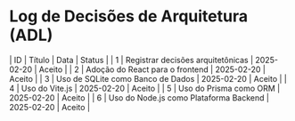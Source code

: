 # Log de Decisões de Arquitetura (ADL)

| ID  | Título                                 | Data       | Status |
| 1   | Registrar decisões arquitetônicas      | 2025-02-20 | Aceito |
| 2   | Adoção do React para o frontend        | 2025-02-20 | Aceito |
| 3   | Uso de SQLite como Banco de Dados      | 2025-02-20 | Aceito |
| 4   | Uso do Vite.js                         | 2025-02-20 | Aceito |
| 5   | Uso do Prisma como ORM                 | 2025-02-20 | Aceito |
| 6   | Uso do Node.js como Plataforma Backend | 2025-02-20 | Aceito |

